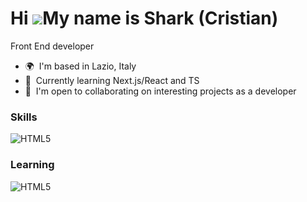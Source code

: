 Hi ![](https://user-images.githubusercontent.com/18350557/176309783-0785949b-9127-417c-8b55-ab5a4333674e.gif)My name is Shark (Cristian)
========================================================================================================================================

Front End developer

*   🌍  I'm based in Lazio, Italy
*   🧠  Currently learning Next.js/React and TS
*   🤝  I'm open to collaborating on interesting projects as a developer

### Skills

<img src="https://skillicons.dev/icons?i=js,html,css,tailwind,vue,lua," alt="HTML5" /></a>

### Learning

<img src="https://skillicons.dev/icons?i=react,next,ts" alt="HTML5" /></a>
